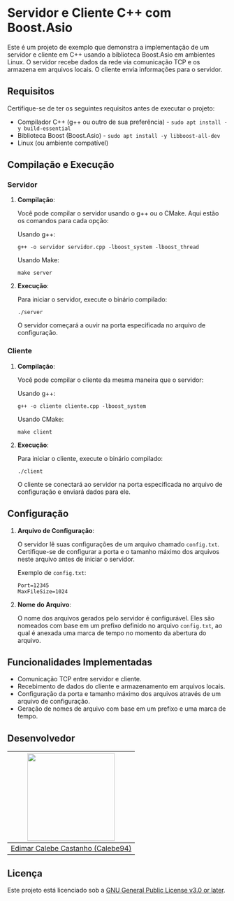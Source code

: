 # Servidor e Cliente C++ com Boost.Asio

Este é um projeto de exemplo que demonstra a implementação de um servidor e cliente em C++ usando a biblioteca Boost.Asio em ambientes Linux.
O servidor recebe dados da rede via comunicação TCP e os armazena em arquivos locais. O cliente envia informações para o servidor.

## Requisitos

Certifique-se de ter os seguintes requisitos antes de executar o projeto:

- Compilador C++ (g++ ou outro de sua preferência) - `sudo apt install -y build-essential`
- Biblioteca Boost (Boost.Asio) - `sudo apt install -y libboost-all-dev`
- Linux (ou ambiente compatível)

## Compilação e Execução

### Servidor

1. **Compilação**:

   Você pode compilar o servidor usando o g++ ou o CMake. Aqui estão os comandos para cada opção:

   Usando g++:

   ```shell
   g++ -o servidor servidor.cpp -lboost_system -lboost_thread
   ```

   Usando Make:

   ```shell
   make server
   ```

2. **Execução**:

   Para iniciar o servidor, execute o binário compilado:

   ```shell
   ./server
   ```

   O servidor começará a ouvir na porta especificada no arquivo de configuração.

### Cliente

1. **Compilação**:

   Você pode compilar o cliente da mesma maneira que o servidor:

   Usando g++:

   ```shell
   g++ -o cliente cliente.cpp -lboost_system
   ```

   Usando CMake:

   ```shell
   make client
   ```

2. **Execução**:

   Para iniciar o cliente, execute o binário compilado:

   ```shell
   ./client
   ```

   O cliente se conectará ao servidor na porta especificada no arquivo de configuração e enviará dados para ele.

## Configuração

1. **Arquivo de Configuração**:

   O servidor lê suas configurações de um arquivo chamado `config.txt`. Certifique-se de configurar a porta e o tamanho máximo dos arquivos neste arquivo antes de iniciar o servidor.

   Exemplo de `config.txt`:

   ```
   Port=12345
   MaxFileSize=1024
   ```

2. **Nome do Arquivo**:

   O nome dos arquivos gerados pelo servidor é configurável. Eles são nomeados com base em um prefixo definido no arquivo `config.txt`, ao qual é anexada uma marca de tempo no momento da abertura do arquivo.

## Funcionalidades Implementadas

- Comunicação TCP entre servidor e cliente.
- Recebimento de dados do cliente e armazenamento em arquivos locais.
- Configuração da porta e tamanho máximo dos arquivos através de um arquivo de configuração.
- Geração de nomes de arquivo com base em um prefixo e uma marca de tempo.

## Desenvolvedor

| <img src="https://github.com/Calebe94.png" width="200px">        |
|:----------------------------------------------------------------:|
| [Edimar Calebe Castanho (Calebe94)](https://github.com/Calebe94) |

## Licença

Este projeto está licenciado sob a [GNU General Public License v3.0 or later](https://www.gnu.org/licenses/gpl-3.0.en.html).
